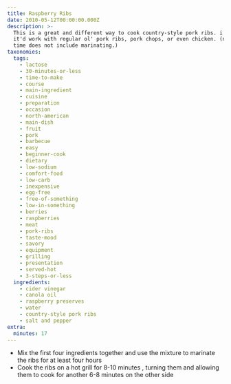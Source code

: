 ```yaml
---
title: Raspberry Ribs
date: 2010-05-12T00:00:00.000Z
description: >-
  This is a great and different way to cook country-style pork ribs. i'm sure
  it'd work with regular ol' pork ribs, pork chops, or even chicken. (note: prep
  time does not include marinating.)
taxonomies:
  tags:
    - lactose
    - 30-minutes-or-less
    - time-to-make
    - course
    - main-ingredient
    - cuisine
    - preparation
    - occasion
    - north-american
    - main-dish
    - fruit
    - pork
    - barbecue
    - easy
    - beginner-cook
    - dietary
    - low-sodium
    - comfort-food
    - low-carb
    - inexpensive
    - egg-free
    - free-of-something
    - low-in-something
    - berries
    - raspberries
    - meat
    - pork-ribs
    - taste-mood
    - savory
    - equipment
    - grilling
    - presentation
    - served-hot
    - 3-steps-or-less
  ingredients:
    - cider vinegar
    - canola oil
    - raspberry preserves
    - water
    - country-style pork ribs
    - salt and pepper
extra:
  minutes: 17
---
```

 - Mix the first four ingredients together and use the mixture to marinate the ribs for at least four hours
 - Cook the ribs on a hot grill for 8-10 minutes , turning them and allowing them to cook for another 6-8 minutes on the other side
